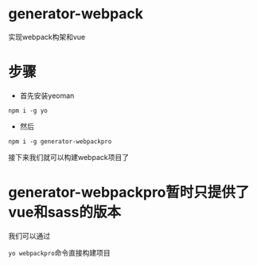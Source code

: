 # generator-webpack
实现webpack构架和vue

# 步骤

- 首先安装yeoman

`npm i -g yo`

- 然后

`npm i -g generator-webpackpro`

接下来我们就可以构建webpack项目了

# generator-webpackpro暂时只提供了vue和sass的版本

我们可以通过

`yo webpackpro`命令直接构建项目
